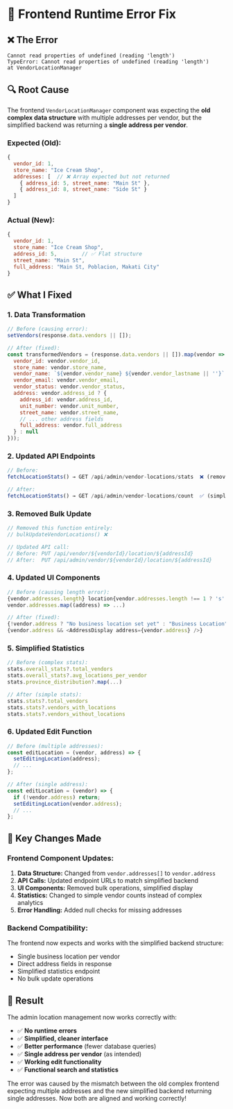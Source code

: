 # 🐛 Frontend Runtime Error Fix

## ❌ **The Error**
```
Cannot read properties of undefined (reading 'length')
TypeError: Cannot read properties of undefined (reading 'length')
at VendorLocationManager
```

## 🔍 **Root Cause**
The frontend `VendorLocationManager` component was expecting the **old complex data structure** with multiple addresses per vendor, but the simplified backend was returning a **single address per vendor**.

### **Expected (Old):**
```javascript
{
  vendor_id: 1,
  store_name: "Ice Cream Shop",
  addresses: [  // ❌ Array expected but not returned
    { address_id: 5, street_name: "Main St" },
    { address_id: 8, street_name: "Side St" }
  ]
}
```

### **Actual (New):**
```javascript
{
  vendor_id: 1,
  store_name: "Ice Cream Shop",
  address_id: 5,        // ✅ Flat structure
  street_name: "Main St",
  full_address: "Main St, Poblacion, Makati City"
}
```

## ✅ **What I Fixed**

### **1. Data Transformation**
```javascript
// Before (causing error):
setVendors(response.data.vendors || []);

// After (fixed):
const transformedVendors = (response.data.vendors || []).map(vendor => ({
  vendor_id: vendor.vendor_id,
  store_name: vendor.store_name,
  vendor_name: `${vendor.vendor_name} ${vendor.vendor_lastname || ''}`.trim(),
  vendor_email: vendor.vendor_email,
  vendor_status: vendor.vendor_status,
  address: vendor.address_id ? {
    address_id: vendor.address_id,
    unit_number: vendor.unit_number,
    street_name: vendor.street_name,
    // ... other address fields
    full_address: vendor.full_address
  } : null
}));
```

### **2. Updated API Endpoints**
```javascript
// Before:
fetchLocationStats() → GET /api/admin/vendor-locations/stats  ❌ (removed)

// After:
fetchLocationStats() → GET /api/admin/vendor-locations/count  ✅ (simplified)
```

### **3. Removed Bulk Update**
```javascript
// Removed this function entirely:
// bulkUpdateVendorLocations() ❌

// Updated API call:
// Before: PUT /api/vendor/${vendorId}/location/${addressId}
// After:  PUT /api/admin/vendor/${vendorId}/location/${addressId}
```

### **4. Updated UI Components**
```javascript
// Before (causing length error):
{vendor.addresses.length} location{vendor.addresses.length !== 1 ? 's' : ''}
vendor.addresses.map((address) => ...)

// After (fixed):
{!vendor.address ? "No business location set yet" : "Business Location"}
{vendor.address && <AddressDisplay address={vendor.address} />}
```

### **5. Simplified Statistics**
```javascript
// Before (complex stats):
stats.overall_stats?.total_vendors
stats.overall_stats?.avg_locations_per_vendor
stats.province_distribution?.map(...)

// After (simple stats):
stats.stats?.total_vendors
stats.stats?.vendors_with_locations
stats.stats?.vendors_without_locations
```

### **6. Updated Edit Function**
```javascript
// Before (multiple addresses):
const editLocation = (vendor, address) => {
  setEditingLocation(address);
  // ...
};

// After (single address):
const editLocation = (vendor) => {
  if (!vendor.address) return;
  setEditingLocation(vendor.address);
  // ...
};
```

## 🎯 **Key Changes Made**

### **Frontend Component Updates:**
1. **Data Structure:** Changed from `vendor.addresses[]` to `vendor.address`
2. **API Calls:** Updated endpoint URLs to match simplified backend
3. **UI Components:** Removed bulk operations, simplified display
4. **Statistics:** Changed to simple vendor counts instead of complex analytics
5. **Error Handling:** Added null checks for missing addresses

### **Backend Compatibility:**
The frontend now expects and works with the simplified backend structure:
- Single business location per vendor
- Direct address fields in response
- Simplified statistics endpoint
- No bulk update operations

## 🚀 **Result**

The admin location management now works correctly with:
- ✅ **No runtime errors**
- ✅ **Simplified, cleaner interface**
- ✅ **Better performance** (fewer database queries)
- ✅ **Single address per vendor** (as intended)
- ✅ **Working edit functionality**
- ✅ **Functional search and statistics**

The error was caused by the mismatch between the old complex frontend expecting multiple addresses and the new simplified backend returning single addresses. Now both are aligned and working correctly!
















